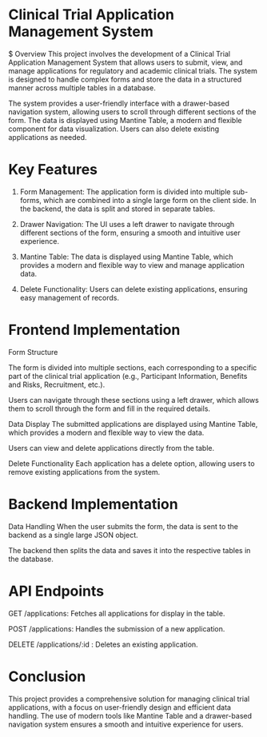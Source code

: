 # Clinical Trial Application Management System

$ Overview
 This project involves the development of a Clinical Trial Application Management System that allows users to submit, view, and manage applications for regulatory and academic clinical trials. The system is designed to handle complex forms and store the data in a structured manner across multiple tables in a database.

 The system provides a user-friendly interface with a drawer-based navigation system, allowing users to scroll through different sections of the form. The data is displayed using Mantine Table, a modern and flexible component for data visualization. Users can also delete existing applications as needed.

# Key Features
1. Form Management: The application form is divided into multiple sub-forms, which are combined into a single large form on the client side. In the backend, the data is split and stored in separate tables.

2. Drawer Navigation: The UI uses a left drawer to navigate through different sections of the form, ensuring a smooth and intuitive user experience.

3. Mantine Table: The data is displayed using Mantine Table, which provides a modern and flexible way to view and manage application data.

4. Delete Functionality: Users can delete existing applications, ensuring easy management of records.

# Frontend Implementation
Form Structure

 The form is divided into multiple sections, each corresponding to a specific part of the clinical trial application (e.g., Participant Information, Benefits and Risks, Recruitment, etc.).

 Users can navigate through these sections using a left drawer, which allows them to scroll through the form and fill in the required details.

Data Display
 The submitted applications are displayed using Mantine Table, which provides a modern and flexible way to view the data.

 Users can view and delete applications directly from the table.

Delete Functionality
 Each application has a delete option, allowing users to remove existing applications from the system.

# Backend Implementation
Data Handling
 When the user submits the form, the data is sent to the backend as a single large JSON object.

 The backend then splits the data and saves it into the respective tables in the database.

# API Endpoints
 GET /applications: Fetches all applications for display in the table.

 POST /applications: Handles the submission of a new application.

 DELETE /applications/:id : Deletes an existing application.

# Conclusion
This project provides a comprehensive solution for managing clinical trial applications, with a focus on user-friendly design and efficient data handling. The use of modern tools like Mantine Table and a drawer-based navigation system ensures a smooth and intuitive experience for users.

